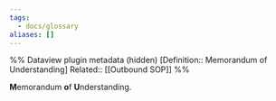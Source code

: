 ```yaml
---
tags:
  - docs/glossary
aliases: []
---
```

%% Dataview plugin metadata (hidden)
[Definition:: Memorandum of Understanding]
Related:: [[Outbound SOP]]
%%

**M**emorandum **o**f **U**nderstanding.